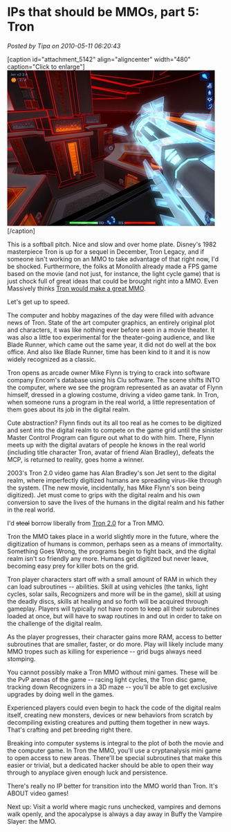 # IPs that should be MMOs, part 5: Tron

*Posted by Tipa on 2010-05-11 06:20:43*

[caption id="attachment\_5142" align="aligncenter" width="480" caption="Click to enlarge"][![](../uploads/2010/05/screenshot9-480x360.jpg "Screenshot from Tron 2.0")](../uploads/2010/05/screenshot9.jpg)[/caption]

This is a softball pitch. Nice and slow and over home plate. Disney's 1982 masterpiece Tron is up for a sequel in December, Tron Legacy, and if someone isn't working on an MMO to take advantage of that right now, I'd be shocked. Furthermore, the folks at Monolith already made a FPS game based on the movie (and not just, for instance, the light cycle game) that is just chock full of great ideas that could be brought right into a MMO. Even Massively thinks [Tron would make a great MMO](http://www.massively.com/2008/05/30/movies-that-could-be-mmos-tron/).

Let's get up to speed.

The computer and hobby magazines of the day were filled with advance news of Tron. State of the art computer graphics, an entirely original plot and characters, it was like nothing ever before seen in a movie theater. It was also a little too experimental for the theater-going audience, and like Blade Runner, which came out the same year, it did not do well at the box office. And also like Blade Runner, time has been kind to it and it is now widely recognized as a classic.

Tron opens as arcade owner Mike Flynn is trying to crack into software company Encom's database using his Clu software. The scene shifts INTO the computer, where we see the program represented as an avatar of Flynn himself, dressed in a glowing costume, driving a video game tank. In Tron, when someone runs a program in the real world, a little representation of them goes about its job in the digital realm.

Cute abstraction? Flynn finds out its all too real as he comes to be digitized and sent into the digital realm to compete on the game grid until the sinister Master Control Program can figure out what to do with him. There, Flynn meets up with the digital avatars of people he knows in the real world (including title character Tron, avatar of friend Alan Bradley), defeats the MCP, is returned to reality, goes home a winner.

2003's Tron 2.0 video game has Alan Bradley's son Jet sent to the digital realm, where imperfectly digitized humans are spreading virus-like through the system. (The new movie, incidentally, has Mike Flynn's son being digitized). Jet must come to grips with the digital realm and his own conversion to save the lives of the humans in the digital realm and his father in the real world.

I'd ~~steal~~ borrow liberally from [Tron 2.0](http://en.wikipedia.org/wiki/Tron_2.0) for a Tron MMO.

Tron the MMO takes place in a world slightly more in the future, where the digitization of humans is common, perhaps seen as a means of immortality. Something Goes Wrong, the programs begin to fight back, and the digital realm isn't so friendly any more. Humans get digitized but never leave, becoming easy prey for killer bots on the grid.

Tron player characters start off with a small amount of RAM in which they can load subroutines -- abilities. Skill at using vehicles (the tanks, light cycles, solar sails, Recognizers and more will be in the game), skill at using the deadly discs, skills at healing and so forth will be acquired through gameplay. Players will typically not have room to keep all their subroutines loaded at once, but will have to swap routines in and out in order to take on the challenge of the digital realm.

As the player progresses, their character gains more RAM, access to better subroutines that are smaller, faster, or do more. Play will likely include many MMO tropes such as killing for experience -- grid bugs always need stomping.

You cannot possibly make a Tron MMO without mini games. These will be the PvP arenas of the game -- racing light cycles, the Tron disc game, tracking down Recognizers in a 3D maze -- you'll be able to get exclusive upgrades by doing well in the games.

Experienced players could even begin to hack the code of the digital realm itself, creating new monsters, devices or new behaviors from scratch by decompiling existing creatures and putting them together in new ways. That's crafting and pet breeding right there.

Breaking into computer systems is integral to the plot of both the movie and the computer game. In Tron the MMO, you'll use a cryptanalysis mini game to open access to new areas. There'll be special subroutines that make this easier or trivial, but a dedicated hacker should be able to open their way through to anyplace given enough luck and persistence.

There's really no IP better for transition into the MMO world than Tron. It's ABOUT video games!

Next up: Visit a world where magic runs unchecked, vampires and demons walk openly, and the apocalypse is always a day away in Buffy the Vampire Slayer: the MMO.

